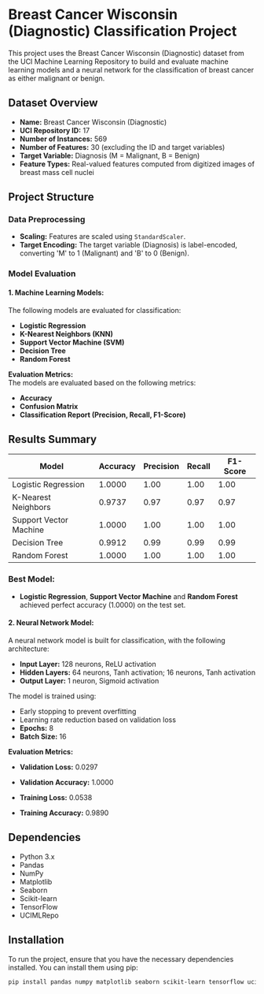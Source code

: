 # Breast Cancer Wisconsin (Diagnostic) Classification Project

This project uses the Breast Cancer Wisconsin (Diagnostic) dataset from the UCI Machine Learning Repository to build and evaluate machine learning models and a neural network for the classification of breast cancer as either malignant or benign.

## Dataset Overview

- **Name:** Breast Cancer Wisconsin (Diagnostic)
- **UCI Repository ID:** 17
- **Number of Instances:** 569
- **Number of Features:** 30 (excluding the ID and target variables)
- **Target Variable:** Diagnosis (M = Malignant, B = Benign)
- **Feature Types:** Real-valued features computed from digitized images of breast mass cell nuclei

## Project Structure

### Data Preprocessing
- **Scaling:** Features are scaled using `StandardScaler`.
- **Target Encoding:** The target variable (Diagnosis) is label-encoded, converting 'M' to 1 (Malignant) and 'B' to 0 (Benign).

### Model Evaluation

#### 1. **Machine Learning Models:**
   The following models are evaluated for classification:
   - **Logistic Regression**
   - **K-Nearest Neighbors (KNN)**
   - **Support Vector Machine (SVM)**
   - **Decision Tree**
   - **Random Forest**
  
   **Evaluation Metrics:**  
   The models are evaluated based on the following metrics:
   - **Accuracy**
   - **Confusion Matrix**
   - **Classification Report (Precision, Recall, F1-Score)**


## Results Summary

| Model                  | Accuracy | Precision | Recall  | F1-Score |
|------------------------|----------|-----------|---------|----------|
| Logistic Regression     | 1.0000   | 1.00      | 1.00    | 1.00     |
| K-Nearest Neighbors     | 0.9737   | 0.97      | 0.97    | 0.97     |
| Support Vector Machine  | 1.0000   | 1.00      | 1.00    | 1.00     |
| Decision Tree           | 0.9912   | 0.99      | 0.99    | 0.99     |
| Random Forest           | 1.0000   | 1.00      | 1.00    | 1.00     |

### Best Model:
- **Logistic Regression**, **Support Vector Machine** and **Random Forest** achieved perfect accuracy (1.0000) on the test set.

#### 2. **Neural Network Model:**
   A neural network model is built for classification, with the following architecture:
   - **Input Layer:** 128 neurons, ReLU activation
   - **Hidden Layers:**
       64 neurons, Tanh activation;
       16 neurons, Tanh activation
   - **Output Layer:** 1 neuron, Sigmoid activation
   
   The model is trained using:
   - Early stopping to prevent overfitting
   - Learning rate reduction based on validation loss
   - **Epochs:** 8
   - **Batch Size:** 16

   **Evaluation Metrics:**
- **Validation Loss:** 0.0297
- **Validation Accuracy:** 1.0000
  
- **Training Loss:** 0.0538
- **Training Accuracy:** 0.9890

## Dependencies

- Python 3.x
- Pandas
- NumPy
- Matplotlib
- Seaborn
- Scikit-learn
- TensorFlow
- UCIMLRepo

## Installation

To run the project, ensure that you have the necessary dependencies installed. You can install them using pip:

```bash
pip install pandas numpy matplotlib seaborn scikit-learn tensorflow ucimlrepo
